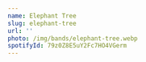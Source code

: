 ```yaml
---
name: Elephant Tree
slug: elephant-tree
url: ''
photo: /img/bands/elephant-tree.webp
spotifyId: 79z0Z8E5uY2Fc7HO4VGerm
---
```

